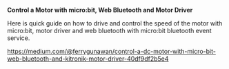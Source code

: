 <b>Control a Motor with micro:bit, Web Bluetooth and Motor Driver</b>

Here is quick guide on how to drive and control the speed of the motor with micro:bit, motor driver and web bluetooth with micro:bit bluetooth event service.

https://medium.com/@ferrygunawan/control-a-dc-motor-with-micro-bit-web-bluetooth-and-kitronik-motor-driver-40df9df2b5e4
